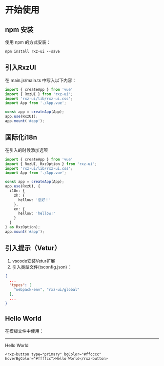 # 开始使用

## npm 安装

使用 npm 的方式安装：

``` shell
npm install rxz-ui --save
```

## 引入RxzUI

在 main.js/main.ts 中写入以下内容：

``` typescript
import { createApp } from 'vue'
import { RxzUI } from 'rxz-ui';
import 'rxz-ui/lib/rxz-ui.css';
import App from './App.vue';

const app = createApp(App);
app.use(RxzUI);
app.mount('#app');
```

## 国际化i18n

在引入的时候添加选项

``` typescript
import { createApp } from 'vue'
import { RxzUI, RxzOption } from 'rxz-ui';
import 'rxz-ui/lib/rxz-ui.css';
import App from './App.vue';

const app = createApp(App);
app.use(RxzUI, {
  i18n: {
    zh: {
      hellow: '您好！'
    },
    en: {
      hellow: 'hellow!'
    }
  }
} as RxzOption);
app.mount('#app');
```

## 引入提示（Vetur）

1. vscode安装Vetur扩展
2. 引入类型文件(tsconfig.json)：

``` json
{
  ...
  "types": [
    "webpack-env", "rxz-ui/global"
  ],
  ...
}
```

## Hello World

在模板文件中使用：

---

<rxz-button type="primary" bgColor="#ffcccc" hoverBgColor="#ffffcc">Hello World</rxz-button>

``` vue
<rxz-button type="primary" bgColor="#ffcccc" hoverBgColor="#ffffcc">Hello World</rxz-button>
```

